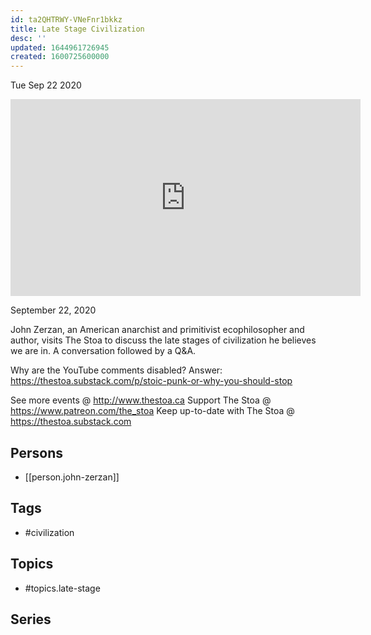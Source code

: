 ```yaml
---
id: ta2QHTRWY-VNeFnr1bkkz
title: Late Stage Civilization
desc: ''
updated: 1644961726945
created: 1600725600000
---
```





Tue Sep 22 2020

<iframe width="560" height="315" src="https://www.youtube.com/embed/KRv8S9ZTEtM" title="Late Stage Civilization w/ John Zerzan" frameborder="0" allow="accelerometer; autoplay; clipboard-write; encrypted-media; gyroscope; picture-in-picture" allowfullscreen ></iframe>

September 22, 2020

John Zerzan, an American anarchist and primitivist ecophilosopher and author, visits The Stoa to discuss the late stages of civilization he believes we are in. A conversation followed by a Q&A.

Why are the YouTube comments disabled? Answer: https://thestoa.substack.com/p/stoic-punk-or-why-you-should-stop

See more events @ http://www.thestoa.ca
Support The Stoa @ https://www.patreon.com/the_stoa
Keep up-to-date with The Stoa @ https://thestoa.substack.com

## Persons

- [[person.john-zerzan]]

## Tags

- #civilization

## Topics

- #topics.late-stage

## Series



